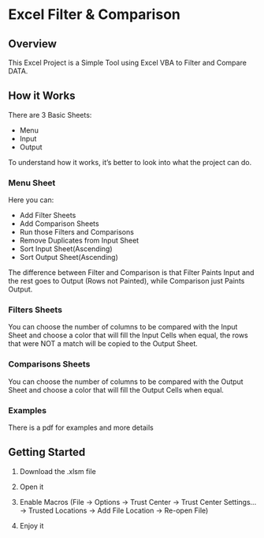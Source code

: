 # Excel Filter & Comparison

## Overview
This Excel Project is a Simple Tool using Excel VBA to Filter and Compare DATA.

## How it Works

There are 3 Basic Sheets:
+ Menu
+ Input
+ Output

To understand how it works, it’s better to look into what the project can do.

### Menu Sheet

Here you can:
+ Add Filter Sheets
+ Add Comparison Sheets
+ Run those Filters and Comparisons
+ Remove Duplicates from Input Sheet
+ Sort Input Sheet(Ascending)
+ Sort Output Sheet(Ascending)

The difference between Filter and Comparison is that Filter Paints Input and the rest goes to Output (Rows not Painted), while Comparison just Paints Output.

### Filters Sheets

You can choose the number of columns to be compared with the Input Sheet and choose a color that will fill the Input Cells when equal, the rows that were NOT a match will be copied to the Output Sheet.

### Comparisons Sheets

You can choose the number of columns to be compared with the Output Sheet and choose a color that will fill the Output Cells when equal.

### Examples

There is a pdf for examples and more details

## Getting Started

1. Download the .xlsm file

2. Open it

3. Enable Macros (File -> Options -> Trust Center -> Trust Center Settings... -> Trusted Locations -> Add File Location -> Re-open File)

4. Enjoy it
